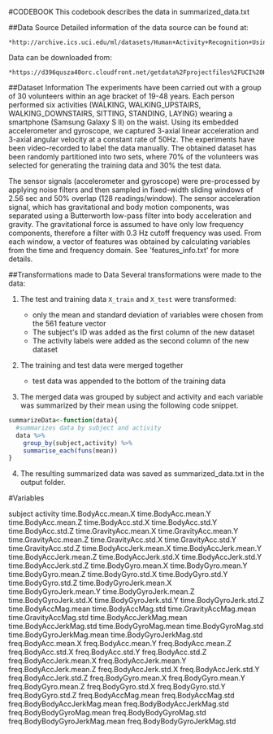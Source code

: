 #CODEBOOK
This codebook describes the data in summarized_data.txt

##Data Source
Detailed information of the data source can be found at:

	*http://archive.ics.uci.edu/ml/datasets/Human+Activity+Recognition+Using+Smartphones 

Data can be downloaded from: 

	*https://d396qusza40orc.cloudfront.net/getdata%2Fprojectfiles%2FUCI%20HAR%20Dataset.zip 

##Dataset Information
The experiments have been carried out with a group of 30 volunteers within an age bracket of 19-48 years. Each person performed six activities (WALKING, WALKING_UPSTAIRS, WALKING_DOWNSTAIRS, SITTING, STANDING, LAYING) wearing a smartphone (Samsung Galaxy S II) on the waist. Using its embedded accelerometer and gyroscope, we captured 3-axial linear acceleration and 3-axial angular velocity at a constant rate of 50Hz. The experiments have been video-recorded to label the data manually. The obtained dataset has been randomly partitioned into two sets, where 70% of the volunteers was selected for generating the training data and 30% the test data. 

The sensor signals (accelerometer and gyroscope) were pre-processed by applying noise filters and then sampled in fixed-width sliding windows of 2.56 sec and 50% overlap (128 readings/window). The sensor acceleration signal, which has gravitational and body motion components, was separated using a Butterworth low-pass filter into body acceleration and gravity. The gravitational force is assumed to have only low frequency components, therefore a filter with 0.3 Hz cutoff frequency was used. From each window, a vector of features was obtained by calculating variables from the time and frequency domain. See 'features_info.txt' for more details. 

##Transformations made to Data
Several transformations were made to the data:

1. The test and training data ```X_train``` and ```X_test``` were transformed:

	* only the mean and standard deviation of variables were chosen from the 561 feature vector
	* The subject's ID was added as the first column of the new dataset
	* The activity labels were added as the second column of the new dataset

2. The training and test data were merged together

	* test data was appended to the bottom of the training data

3. The merged data was grouped by subject and activity and each variable was summarized by their mean using the following code snippet.

```r
summarizeData<-function(data){
  #summarizes data by subject and activity
  data %>%
    group_by(subject,activity) %>%
    summarise_each(funs(mean))
}
```
4. The resulting summarized data was saved as summarized_data.txt in the output folder.

#Variables

subject
activity
time.BodyAcc.mean.X
time.BodyAcc.mean.Y
time.BodyAcc.mean.Z
time.BodyAcc.std.X
time.BodyAcc.std.Y
time.BodyAcc.std.Z
time.GravityAcc.mean.X
time.GravityAcc.mean.Y
time.GravityAcc.mean.Z
time.GravityAcc.std.X
time.GravityAcc.std.Y
time.GravityAcc.std.Z
time.BodyAccJerk.mean.X
time.BodyAccJerk.mean.Y
time.BodyAccJerk.mean.Z
time.BodyAccJerk.std.X
time.BodyAccJerk.std.Y
time.BodyAccJerk.std.Z
time.BodyGyro.mean.X
time.BodyGyro.mean.Y
time.BodyGyro.mean.Z
time.BodyGyro.std.X
time.BodyGyro.std.Y
time.BodyGyro.std.Z
time.BodyGyroJerk.mean.X
time.BodyGyroJerk.mean.Y
time.BodyGyroJerk.mean.Z
time.BodyGyroJerk.std.X
time.BodyGyroJerk.std.Y
time.BodyGyroJerk.std.Z
time.BodyAccMag.mean
time.BodyAccMag.std
time.GravityAccMag.mean
time.GravityAccMag.std
time.BodyAccJerkMag.mean
time.BodyAccJerkMag.std
time.BodyGyroMag.mean
time.BodyGyroMag.std
time.BodyGyroJerkMag.mean
time.BodyGyroJerkMag.std
freq.BodyAcc.mean.X
freq.BodyAcc.mean.Y
freq.BodyAcc.mean.Z
freq.BodyAcc.std.X
freq.BodyAcc.std.Y
freq.BodyAcc.std.Z
freq.BodyAccJerk.mean.X
freq.BodyAccJerk.mean.Y
freq.BodyAccJerk.mean.Z
freq.BodyAccJerk.std.X
freq.BodyAccJerk.std.Y
freq.BodyAccJerk.std.Z
freq.BodyGyro.mean.X
freq.BodyGyro.mean.Y
freq.BodyGyro.mean.Z
freq.BodyGyro.std.X
freq.BodyGyro.std.Y
freq.BodyGyro.std.Z
freq.BodyAccMag.mean
freq.BodyAccMag.std
freq.BodyBodyAccJerkMag.mean
freq.BodyBodyAccJerkMag.std
freq.BodyBodyGyroMag.mean
freq.BodyBodyGyroMag.std
freq.BodyBodyGyroJerkMag.mean
freq.BodyBodyGyroJerkMag.std

